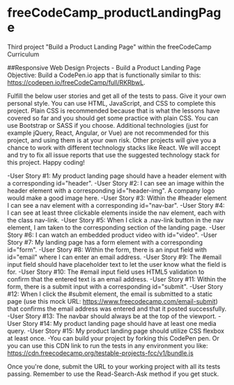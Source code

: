 # freeCodeCamp_productLandingPage

Third project "Build a Product Landing Page" within the freeCodeCamp Curriculum

##Responsive Web Design Projects - Build a Product Landing Page
Objective: Build a CodePen.io app that is functionally similar to this: https://codepen.io/freeCodeCamp/full/RKRbwL.

Fulfill the below user stories and get all of the tests to pass. Give it your own personal style.
You can use HTML, JavaScript, and CSS to complete this project. Plain CSS is recommended because that is what the lessons have covered so far and you should get some practice with plain CSS. You can use Bootstrap or SASS if you choose. Additional technologies (just for example jQuery, React, Angular, or Vue) are not recommended for this project, and using them is at your own risk. Other projects will give you a chance to work with different technology stacks like React. We will accept and try to fix all issue reports that use the suggested technology stack for this project. Happy coding!

-User Story #1: My product landing page should have a header element with a corresponding id="header".
-User Story #2: I can see an image within the header element with a corresponding id="header-img". A company logo would make a good image here.
-User Story #3: Within the #header element I can see a nav element with a corresponding id="nav-bar".
-User Story #4: I can see at least three clickable elements inside the nav element, each with the class nav-link.
-User Story #5: When I click a .nav-link button in the nav element, I am taken to the corresponding section of the landing page.
-User Story #6: I can watch an embedded product video with id="video".
-User Story #7: My landing page has a form element with a corresponding id="form".
-User Story #8: Within the form, there is an input field with id="email" where I can enter an email address.
-User Story #9: The #email input field should have placeholder text to let the user know what the field is for.
-User Story #10: The #email input field uses HTML5 validation to confirm that the entered text is an email address.
-User Story #11: Within the form, there is a submit input with a corresponding id="submit".
-User Story #12: When I click the #submit element, the email is submitted to a static page (use this mock URL: https://www.freecodecamp.com/email-submit) that confirms the email address was entered and that it posted successfully.
-User Story #13: The navbar should always be at the top of the viewport.
-User Story #14: My product landing page should have at least one media query.
-User Story #15: My product landing page should utilize CSS flexbox at least once.
-You can build your project by forking this CodePen pen. Or you can use this CDN link to run the tests in any environment you like: https://cdn.freecodecamp.org/testable-projects-fcc/v1/bundle.js

Once you're done, submit the URL to your working project with all its tests passing.
Remember to use the Read-Search-Ask method if you get stuck.
